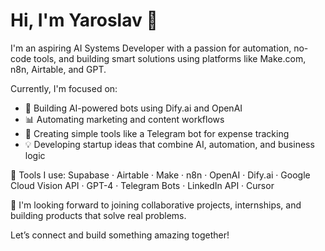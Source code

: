 # Hi, I'm Yaroslav 👋

I'm an aspiring AI Systems Developer with a passion for automation, no-code tools, and building smart solutions using platforms like Make.com, n8n, Airtable, and GPT.

Currently, I'm focused on:
- 🧠 Building AI-powered bots using Dify.ai and OpenAI
- 📊 Automating marketing and content workflows
- 📱 Creating simple tools like a Telegram bot for expense tracking
- 💡 Developing startup ideas that combine AI, automation, and business logic

🔧 Tools I use:
Supabase · Airtable · Make · n8n · OpenAI · Dify.ai · Google Cloud Vision API · GPT-4 · Telegram Bots · LinkedIn API · Cursor

🚀 I'm looking forward to joining collaborative projects, internships, and building products that solve real problems.

Let’s connect and build something amazing together!
